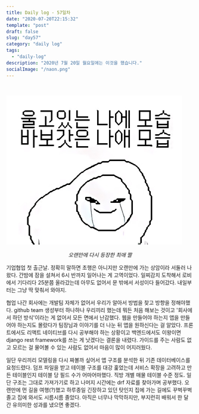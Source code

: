 ```yaml
---
title: Daily log - 57일차
date: "2020-07-20T22:15:32"
template: "post"
draft: false
slug: "day57"
category: "daily log"
tags:
  - "daily-log"
description: "2020년 7월 20일 월요일에는 이것을 했습니다."
socialImage: "/naon.png"
---
```


<br>

![day57](/media/200611-day18.JPG)
*<center>오랜만에 다시 등장한 최애 짤</center>*

기업협업 첫 출근날. 정확히 말하면 초행은 아니지만 오랜만에 가는 상암이라 서둘러 나왔다. 간밤에 잠을 설쳐서 6시 반까지 일어나는 게 고역이었다. 일찌감치 도착해서 로비에서 기다리다 25분쯤 올라갔는데 아무도 없어서 문 밖에서 서성이다 들어갔다. 내일부터는 그냥 딱 맞춰서 와야지.

협업 나간 회사에는 개발팀 자체가 없어서 우리가 알아서 방법을 찾고 방향을 정해야했다. github team 생성부터 하나하나 우리끼리 했는데 뭐든 처음 해보는 것이고 '회사에서 하던 방식'이라는 게 없어서 모든 면에서 난감했다. 웹을 만들어야 하는지 앱을 만들어야 하는지도 몰랐다가 팀장님과 이야기를 더 나눈 뒤 앱을 원하신다는 걸 알았다. 프론트에서도 리액트 네이티브를 다시 공부해야 하는 상황이고 백엔드에서도 이왕이면 django rest framework를 쓰는 게 낫겠다는 결론을 내렸다. 가이드를 주는 사람도 없고 모르는 걸 물어볼 수 있는 사람도 없어서 마음이 많이 어지러웠다.

일단 우리끼리 모델링을 다시 짜볼까 싶어서 앱 구조를 분석한 뒤 기존 데이터베이스를 요청드렸다. 덤프 파일을 받고 테이블 구조를 대강 훑었는데 서비스 확장을 고려하고 만든 테이블인지 테이블 당 필드 수가 어마어마했다. 직방 개별 매물 테이블 수준 정도. 일단 구조는 그대로 가져가기로 하고 나머지 시간에는 drf 자료를 찾아가며 공부했다. 오랜만에 먼 길을 여행(?)했고 하루종일 긴장하고 있던 탓인지 집에 가는 길에도 꾸벅꾸벅 졸고 집에 와서도 시름시름 졸았다. 아직은 너무나 막막하지만, 부지런히 배워서 한 달 간 유의미한 성과를 냈으면 좋겠다.